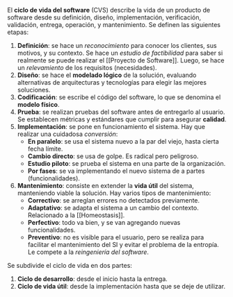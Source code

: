 El **ciclo de vida del software** (CVS) describe la vida de un producto de software desde su definición, diseño, implementación, verificación, validación, entrega, operación, y mantenimiento. Se definen las siguientes etapas:

1. **Definición**: se hace un *reconocimiento* para conocer los clientes, sus motivos, y su contexto. Se hace un *estudio de factibilidad* para saber si realmente se puede realizar el [[Proyecto de Software]]. Luego, se hace un *relevamiento* de los requisitos (necesidades).
2. **Diseño**: se hace el **modelado lógico** de la solución, evaluando alternativas de arquitecturas y tecnologías para elegir las mejores soluciones.
3. **Codificación**: se escribe el código del software, lo que se denomina el **modelo físico**.
4. **Prueba**: se realizan pruebas del software antes de entregarlo al usuario. Se establecen métricas y estándares que cumplir para asegurar **calidad**.
5. **Implementación**: se pone en funcionamiento el sistema. Hay que realizar una cuidadosa *conversión*:
	- **En paralelo**: se usa el sistema nuevo a la par del viejo, hasta cierta fecha límite.
	- **Cambio directo**: se usa de golpe. Es radical pero peligroso.
	- **Estudio piloto**: se prueba el sistema en una parte de la organización.
	- **Por fases**: se va implementando el nuevo sistema de a partes (funcionalidades).
6. **Mantenimiento**: consiste en extender la **vida útil** del sistema, manteniendo viable la solución. Hay varios tipos de mantenimiento:
	- **Correctivo**: se arreglan errores no detectados previamente.
	- **Adaptativo**: se adapta el sistema a un cambio del contexto. Relacionado a la [[Homeostasis]].
	- **Perfectivo**: todo va bien, y se van agregando nuevas funcionalidades.
	- **Preventivo**: no es visible para el usuario, pero se realiza para facilitar el mantenimiento del SI y evitar el problema de la entropía. Le compete a la *reingeniería del software*.

Se subdivide el ciclo de vida en dos partes:

1. **Ciclo de desarrollo**: desde el inicio hasta la entrega.
2. **Ciclo de vida útil**: desde la implementación hasta que se deje de utilizar.
